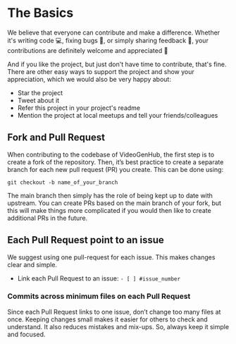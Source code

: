 # The Basics
We believe that everyone can contribute and make a difference. Whether it's writing code 💻, fixing bugs 🐛, or simply sharing feedback 💬, your contributions are definitely welcome and appreciated 🙌

And if you like the project, but just don't have time to contribute, that's fine. There are other easy ways to support the project and show your appreciation, which we would also be very happy about:
- Star the project
- Tweet about it
- Refer this project in your project's readme
- Mention the project at local meetups and tell your friends/colleagues

## Fork and Pull Request

When contributing to the codebase of VideoGenHub, the first step is to create a fork of the repository. Then, it’s best practice to create a separate branch for each new pull request (PR) you create. This can be done using:

```shell
git checkout -b name_of_your_branch
```

The main branch then simply has the role of being kept up to date with upstream. You can create PRs based on the main branch of your fork, but this will make things more complicated if you would then like to create additional PRs in the future.


## Each Pull Request point to an issue

We suggest using one pull-request for each issue. This makes changes clear and simple.

* Link each Pull Request to an issue: `- [ ] #issue_number`

### Commits across minimum files on each Pull Request

Since each Pull Request links to one issue, don’t change too many files at once. Keeping changes small makes it easier for others to check and understand. It also reduces mistakes and mix-ups. So, always keep it simple and focused.